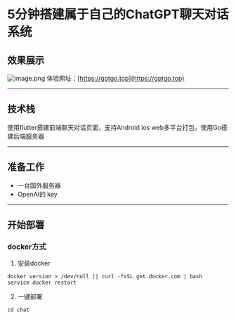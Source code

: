 # 5分钟搭建属于自己的ChatGPT聊天对话系统

## 效果展示
![image.png](https://sdfsdf.com)
体验网址：[https://gptgo.top](https://gptgo.top)

----
## 技术栈
使用flutter搭建前端聊天对话页面，支持Android ios web多平台打包，使用Go搭建后端服务器

----

## 准备工作
- 一台国外服务器
- OpenAI的 key
----

## 开始部署
### docker方式

1. 安装docker
```shell 
docker version > /dev/null || curl -fsSL get.docker.com | bash
service docker restart
```
2. 一键部署
```shell 
cd chat 
```


